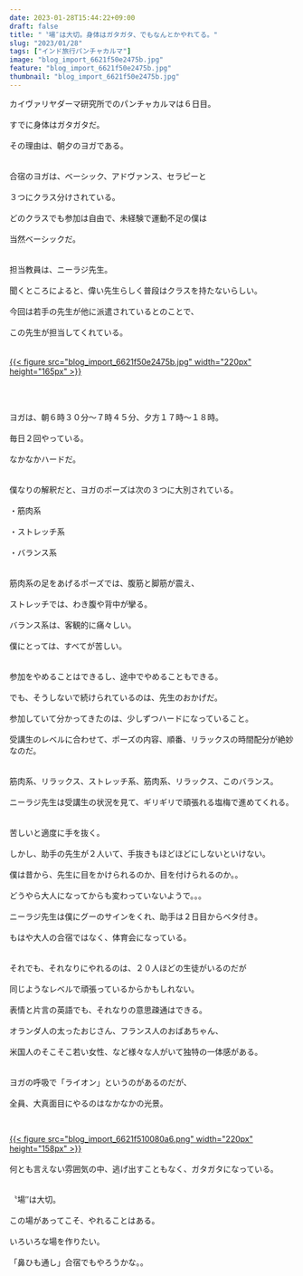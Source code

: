 ```yaml
---
date: 2023-01-28T15:44:22+09:00
draft: false
title: "〝場″は大切。身体はガタガタ、でもなんとかやれてる。"
slug: "2023/01/28"
tags: ["インド旅行パンチャカルマ"]
image: "blog_import_6621f50e2475b.jpg"
feature: "blog_import_6621f50e2475b.jpg"
thumbnail: "blog_import_6621f50e2475b.jpg"
---
```

<p>カイヴァリヤダーマ研究所でのパンチャカルマは６日目。<br/><br/>すでに身体はガタガタだ。<br/><br/>その理由は、朝夕のヨガである。<br/><br/><br/>合宿のヨガは、ベーシック、アドヴァンス、セラピーと<br/><br/>３つにクラス分けされている。<br/><br/>どのクラスでも参加は自由で、未経験で運動不足の僕は<br/><br/>当然ベーシックだ。<br/><br/><br/>担当教員は、ニーラジ先生。<br/><br/>聞くところによると、偉い先生らしく普段はクラスを持たないらしい。<br/><br/>今回は若手の先生が他に派遣されているとのことで、<br/><br/>この先生が担当してくれている。<br/><br/><br/><a href="blog_import_6621f50e2475b.jpg">{{< figure src="blog_import_6621f50e2475b.jpg" width="220px" height="165px" >}}</a></p><p> </p><p><br/>ヨガは、朝６時３０分～７時４５分、夕方１７時～１８時。<br/><br/>毎日２回やっている。<br/><br/>なかなかハードだ。<br/><br/><br/>僕なりの解釈だと、ヨガのポーズは次の３つに大別されている。<br/><br/>・筋肉系　<br/><br/>・ストレッチ系<br/><br/>・バランス系<br/><br/><br/>筋肉系の足をあげるポーズでは、腹筋と脚筋が震え、<br/><br/>ストレッチでは、わき腹や背中が攣る。<br/><br/>バランス系は、客観的に痛々しい。<br/><br/>僕にとっては、すべてが苦しい。<br/><br/><br/>参加をやめることはできるし、途中でやめることもできる。<br/><br/>でも、そうしないで続けられているのは、先生のおかげだ。<br/><br/>参加していて分かってきたのは、少しずつハードになっていること。<br/><br/>受講生のレベルに合わせて、ポーズの内容、順番、リラックスの時間配分が絶妙なのだ。<br/><br/><br/>筋肉系、リラックス、ストレッチ系、筋肉系、リラックス、このバランス。<br/><br/>ニーラジ先生は受講生の状況を見て、ギリギリで頑張れる塩梅で進めてくれる。<br/><br/><br/>苦しいと適度に手を抜く。<br/><br/>しかし、助手の先生が２人いて、手抜きもほどほどにしないといけない。<br/><br/>僕は昔から、先生に目をかけられるのか、目を付けられるのか。。<br/><br/>どうやら大人になってからも変わっていないようで。。。<br/><br/>ニーラジ先生は僕にグーのサインをくれ、助手は２日目からベタ付き。<br/><br/>もはや大人の合宿ではなく、体育会になっている。<br/><br/><br/>それでも、それなりにやれるのは、２０人ほどの生徒がいるのだが<br/><br/>同じようなレベルで頑張っているからかもしれない。<br/><br/>表情と片言の英語でも、それなりの意思疎通はできる。<br/><br/>オランダ人の太ったおじさん、フランス人のおばあちゃん、<br/><br/>米国人のそこそこ若い女性、など様々な人がいて独特の一体感がある。<br/><br/><br/>ヨガの呼吸で「ライオン」というのがあるのだが、<br/><br/>全員、大真面目にやるのはなかなかの光景。</p><p> </p><p><a href="blog_import_6621f510080a6.png">{{< figure src="blog_import_6621f510080a6.png" width="220px" height="158px" >}}</a><br/><br/>何とも言えない雰囲気の中、逃げ出すこともなく、ガタガタになっている。<br/><br/><br/>〝場″は大切。<br/><br/>この場があってこそ、やれることはある。<br/><br/>いろいろな場を作りたい。<br/><br/>「鼻ひも通し」合宿でもやろうかな。。<br/> </p>

